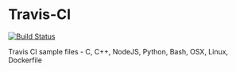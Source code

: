 # Travis-CI

[![Build Status](https://travis-ci.org/tapaswenipathak/Travis-CI.svg?branch=master)](https://travis-ci.org/tapaswenipathak/Travis-CI/)

Travis CI sample files - C, C++, NodeJS, Python, Bash, OSX, Linux, Dockerfile
